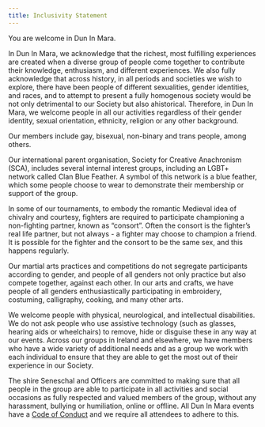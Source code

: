 ```yaml
---
title: Inclusivity Statement
---
```

You are welcome in Dun In Mara.

In Dun In Mara, we acknowledge that the richest, most fulfilling experiences are created when a diverse group of people come together to contribute their knowledge, enthusiasm, and different experiences. We also fully acknowledge that across history, in all periods and societies we wish to explore, there have been people of different sexualities, gender identities, and races, and to attempt to present a fully homogenous society would be not only detrimental to our Society but also ahistorical. Therefore, in Dun In Mara, we welcome people in all our activities regardless of their gender identity, sexual orientation, ethnicity, religion or any other background.  

Our members include gay, bisexual, non-binary and trans people, among others.  

Our international parent organisation, Society for Creative Anachronism (SCA), includes several internal interest groups, including an LGBT+ network called Clan Blue Feather. A symbol of this network is a blue feather, which some people choose to wear to demonstrate their membership or support of the group. 

In some of our tournaments, to embody the romantic Medieval idea of chivalry and courtesy, fighters are required to participate championing a non-fighting partner, known as “consort”. Often the consort is the fighter’s real life partner, but not always - a fighter may choose to champion a friend. It is possible for the fighter and the consort to be the same sex, and this happens regularly. 

Our martial arts practices and competitions do not segregate participants according to gender, and people of all genders not only practice but also compete together, against each other. In our arts and crafts, we have people of all genders enthusiastically participating in embroidery, costuming, calligraphy, cooking, and many other arts.

We welcome people with physical, neurological, and intellectual disabilities. We do not ask people who use assistive technology (such as glasses, hearing aids or wheelchairs) to remove, hide or disguise these in any way at our events. Across our groups in Ireland and elsewhere, we have members who have a wide variety of additional needs and as a group we work with each individual to ensure that they are able to get the most out of their experience in our Society.

The shire Seneschal and Officers are committed to making sure that all people in the group are able to participate in all activities and social occasions as fully respected and valued members of the group, without any harassment, bullying or humiliation, online or offline. All Dun In Mara events have a [Code of Conduct](/about/conduct/) and we require all attendees to adhere to this.  
